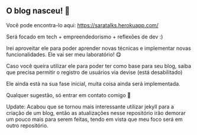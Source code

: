 ## O blog nasceu! 🎉

Você pode encontra-lo aqui: https://saratalks.herokuapp.com/ 

Será focado em tech + empreendedorismo + reflexões de dev :)

Irei aproveitar ele para poder aprender novas técnicas e implementar novas funcionalidades. Ele vai ser meu laboratório! 😋

Caso você queira utilizar ele para poder ter como base para seu blog, saiba que precisa permitir o registro de usuários via devise (está desabilitado)

Ele ainda está na sua fase inicial, muita coisa ainda será implementada.

Qualquer sugestão, só entrar em contato comigo 👾

Update: Acabou que se tornou mais interessante utilizar jekyll para a criação de um blog, então as atualizações nesse repositório irão demorar um pouco mais para serem feitas, tendo em vista que meu foco será em outro repositório.
